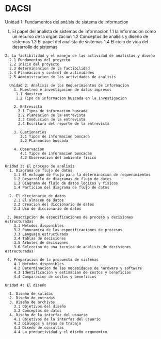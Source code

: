 # DACSI
Unidad 1: Fundamentos del análsis de sistema de informacion
  1. El papel del analista de sistemas de informacion 
    1.1 la informacion como un recurso de la organizacion 
    1.2 Conceptos de analisis y diseño de sistemas 
    1.3 El papel del analista de sistemas
    1.4 El ciclo de vida del desarrollo de sistemas
    
    2. La factibilidad y el manejo de las actividad de analistas y diseño 
      2.1 Fundamentos del proyecto
      2.2 inicio del proyecto
      2.3 determinancion de la factibilidad
      2.4 Planeacion y control de actividades
      2.5 Administracion de las actividades de analisis
      
      Unidad 2: Analisis de los Requerimientos de informacion 
        1. Muestreo e investigacion de datos impresos
         1.1 Muestreo
         1.2 Tipo de informacion buscada en la investigacion 
         
        2. Entrevista
          2.1 Tipos de informacion buscada
          2.2 Planeacion de la entrevista
          2.3 Conduccion de la entrevista
          2.4 Escritura del reporte de la entrevista
          
        3. Custionarios
           3.1 Tipos de informacion buscada
           3.2 PLaneacion buscada 
            
        4. Observacion 
           4.1 Tipos de informacion buscadas
           4.2 Observacion del ambiente fisico
         
    Unidad 3: El proceso de analisis 
      1. Diagrama de flujo de datos
        1.1 El enfoque de flujo para la determinacion de requerimientos
        1.2 Desarrollo de diagramas de flujo de datos 
        1.3 Diagrama de flujo de datos logicos y fisicos 
        1.4 Particion del diagrama de flujo de datos
        
      2. El diccionario de datos
        2.1 El almacen de datos
        2.2 Creacion del diccionario de datos
        2.3 Uso de diccionario de datos
        
     3. Descripcion de especificaciones de proceso y decisiones estructuradas
        3.1 Metodos disponibles
        3.2 Panoramica de las especificaciones de procesos
        3.3 Lenguaje estructurado
        3.4 Tablas de decisiones 
        3.5 Arboles de decisiones
        3.6 Seleccion de una tecnica de analisis de decisiones estructuradas
        
     4. Preparacion de la propuesta de sistemas
        4.1 Metodos disponibles 
        4.2 Determinacion de las necesidades de hardware y software
        4.3 Identificacion y estimacion de costos y beneficios
        4.4 Comparacion de costos y beneficios
        
    Unidad 4: El diseño
      
      1. Diseño de salidas
      2. Diseño de entradas
      3. Diseño de archivos
        3.1 Objetivos del diseño
        3.2 Conceptos de datos
      4. Diseño de la interfaz del usuario
        4.1 Objetivos de la interfaz del usuario
        4.2 Dialogos y areas de trabajo
        4.3 Diseño de consultas 
        4.4 La productividad y el diseño ergonomico
